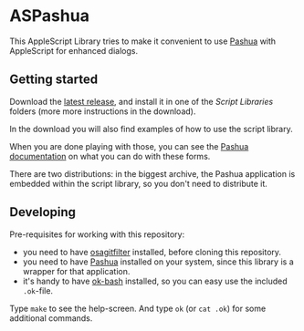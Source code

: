 ASPashua
========

This AppleScript Library tries to make it convenient to use [Pashua][] with AppleScript for enhanced dialogs.

Getting started
---------------

Download the [latest release][latest-release], and install it in one of the _Script Libraries_ folders (more more instructions in the download). 

In the download you will also find examples of how to use the script library.

When you are done playing with those, you can see the [Pashua documentation][pashua-config] on what you can do with these forms.

There are two distributions: in the biggest archive, the Pashua application is embedded within the script library, so you don't need to distribute it.


Developing
----------

Pre-requisites for working with this repository:

* you need to have [osagitfilter][] installed, before cloning this repository.
* you need to have [Pashua][] installed on your system, since this library is a wrapper for that application.
* it's handy to have [ok-bash][] installed, so you can easy use the included `.ok`-file.

Type `make` to see the help-screen. And type `ok` (or `cat .ok`) for some additional commands.


[osagitfilter]: https://github.com/doekman/osagitfilter
[Pashua]: https://www.bluem.net/en/projects/pashua/
[pashua-config]: https://www.bluem.net/pashua-docs-latest.html
[ok-bash]: https://github.com/secretGeek/ok-bash
[latest-release]: https://github.com/doekman/ASPashua/releases/latest
